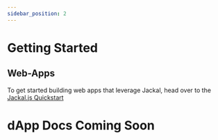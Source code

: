 ```yaml
---
sidebar_position: 2
---
```


# Getting Started

## Web-Apps

To get started building web apps that leverage Jackal, head over to the [Jackal.js Quickstart](./jackaljs/intro.md)
<!-- ## Dependencies

* Golang
* Rust
* Cargo
* Cargo Generate
* Wasm32
* Canined
* Docker

### Golang

Golang is required to build the [canined](#canined) binary. Get [Golang](https://go.dev/doc/install)!

### Rust

#### Cargo

#### Cargo Generate

#### Wasm32

## Canined

## Docker -->

# dApp Docs Coming Soon
